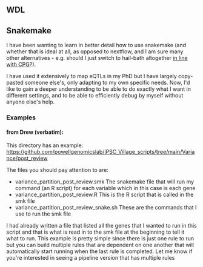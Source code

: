 ## WDL



## Snakemake

I have been wanting to learn in better detail how to use snakemake (and whether that is ideal at all, as opposed to nextflow, and I am sure many other alternatives - e.g. should I just switch to hail-bath altogether [in line with CPG](https://github.com/populationgenomics/team-docs/blob/main/hail_batch_dev.md)?).

I have used it extensively to map eQTLs in my PhD but I have largely copy-pasted someone else's, only adapting to my own specific needs.
Now, I'd like to gain a deeper understanding to be able to do exactly what I want in different settings, and to be able to efficiently debug by myself without anyone else's help.


### Examples 

#### from Drew (verbatim):

This directory has an example: https://github.com/powellgenomicslab/iPSC_Village_scripts/tree/main/Variance/post_review

The files you should pay attention to are:
* variance_partition_post_review.smk The snakemake file that will run my command (an R script) for each variable which in this case is each gene
* variance_partition_post_review.R This is the R script that is called in the smk file
* variance_partition_post_review_snake.sh These are the commands that I use to run the smk file

I had already written a file that listed all the genes that I wanted to run in this script and that is what is read in to the smk file at the beginning to tell it what to run. 
This example is pretty simple since there is just one rule to run but you can build multiple rules that are dependent on one another that will automatically start running when the last rule is completed. 
Let me know if you're interested in seeing a pipeline version that has multiple rules

